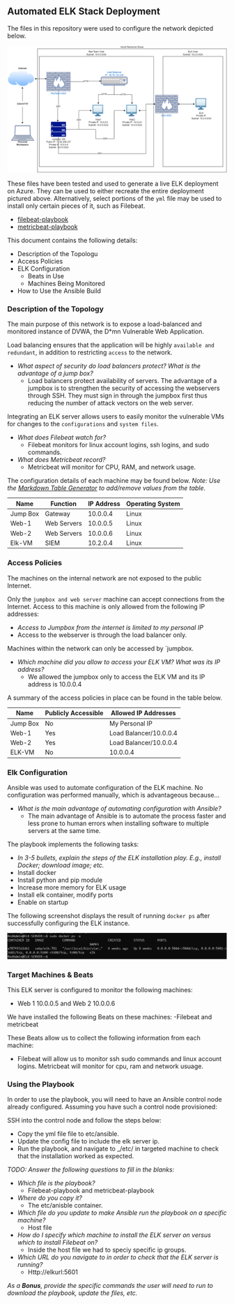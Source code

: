 ## Automated ELK Stack Deployment

The files in this repository were used to configure the network depicted below.

![Elk-Diagram](diagrams/elk-diagram.png)

These files have been tested and used to generate a live ELK deployment on Azure. They can be used to either recreate the entire deployment pictured above. Alternatively, select portions of the `yml` file may be used to install only certain pieces of it, such as Filebeat.

  - [filebeat-playbook](ansible/filebeat-playbook.yml)
  - [metricbeat-playbook](ansible/metricbeat-playbook.yml)

This document contains the following details:
- Description of the Topologu
- Access Policies
- ELK Configuration
  - Beats in Use
  - Machines Being Monitored
- How to Use the Ansible Build


### Description of the Topology

The main purpose of this network is to expose a load-balanced and monitored instance of DVWA, the D*mn Vulnerable Web Application.

Load balancing ensures that the application will be highly `available and redundant`, in addition to restricting `access` to the network.
- _What aspect of security do load balancers protect? What is the advantage of a jump box?_
  - Load balancers protect availability of servers. The advantage of a jumpbox is to strengthen the security of accessing the webservers through SSH. They must sign in through the jumpbox first thus reducing the number of attack vectors on the web server.

Integrating an ELK server allows users to easily monitor the vulnerable VMs for changes to the `configurations` and `system files`.
- _What does Filebeat watch for?_
  - Filebeat monitors for linux account logins, ssh logins, and sudo commands.
- _What does Metricbeat record?_
  - Metricbeat will monitor for CPU, RAM, and network usage.

The configuration details of each machine may be found below.
_Note: Use the [Markdown Table Generator](http://www.tablesgenerator.com/markdown_tables) to add/remove values from the table_.

| Name     | Function | IP Address | Operating System |
|----------|----------|------------|------------------|
| Jump Box | Gateway  | 10.0.0.4   | Linux            |
| Web-1     | Web Servers         |  10.0.0.5     |Linux           |
| Web-2    | Web Servers         |   10.0.0.6 |  Linux                |
| Elk-VM    | SIEM         |   10.2.0.4     |   Linux               |

### Access Policies

The machines on the internal network are not exposed to the public Internet. 

Only the `jumpbox and web server` machine can accept connections from the Internet. Access to this machine is only allowed from the following IP addresses:
- _Access to Jumpbox from the internet is limited to my personal IP_
- Access to the webserver is through the load balancer only.

Machines within the network can only be accessed by `jumpbox.
- _Which machine did you allow to access your ELK VM? What was its IP address?_
  - We allowed the jumpbox only to access the ELK VM and its IP address is 10.0.0.4

A summary of the access policies in place can be found in the table below.

| Name     | Publicly Accessible | Allowed IP Addresses |
|----------|---------------------|----------------------|
| Jump Box | No              | My Personal IP   |
| Web-1         |    Yes                 |   Load Balancer/10.0.0.4                  |
| Web-2         |    Yes                 |    Load Balancer/10.0.0.4                  |
| ELK-VM      |      No               |  10.0.0.4                    |

### Elk Configuration

Ansible was used to automate configuration of the ELK machine. No configuration was performed manually, which is advantageous because...
- _What is the main advantage of automating configuration with Ansible?_
  - The main advantage of Ansible is to automate the process faster and less prone to human errors when installing software to multiple servers at the same time.

The playbook implements the following tasks:
- _In 3-5 bullets, explain the steps of the ELK installation play. E.g., install Docker; download image; etc._
- Install docker
- Install python and pip module
- Increase more memory for ELK usage
- Install elk container, modify ports
- Enable on startup

The following screenshot displays the result of running `docker ps` after successfully configuring the ELK instance.

![docker-output](diagrams/docker-output.PNG)

### Target Machines & Beats
This ELK server is configured to monitor the following machines:
- Web 1 10.0.0.5 and Web 2 10.0.0.6

We have installed the following Beats on these machines:
-Filebeat and metricbeat

These Beats allow us to collect the following information from each machine:
- Filebeat will allow us to monitor ssh sudo commands and linux account logins. Metricbeat will monitor for cpu, ram and network usuage.  

### Using the Playbook
In order to use the playbook, you will need to have an Ansible control node already configured. Assuming you have such a control node provisioned: 

SSH into the control node and follow the steps below:
- Copy the yml file file to etc/ansible.
- Update the config file to include the elk server ip.
- Run the playbook, and navigate to _/etc/ in targeted machine to check that the installation worked as expected.

_TODO: Answer the following questions to fill in the blanks:_
- _Which file is the playbook?_
  - Filebeat-playbook and metricbeat-playbook 
- _Where do you copy it?_ 
  - The etc/anisble container.
- _Which file do you update to make Ansible run the playbook on a specific machine?_ 
  - Host file 
- _How do I specify which machine to install the ELK server on versus which to install Filebeat on?_
  - Inside the host file we had to speciy specific ip groups.
- _Which URL do you navigate to in order to check that the ELK server is running?_
  - Http://elkurl:5601

_As a **Bonus**, provide the specific commands the user will need to run to download the playbook, update the files, etc._


